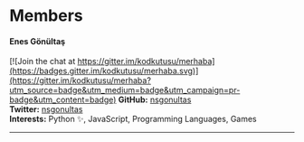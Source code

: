# Members
#### Enes Gönültaş

[![Join the chat at https://gitter.im/kodkutusu/merhaba](https://badges.gitter.im/kodkutusu/merhaba.svg)](https://gitter.im/kodkutusu/merhaba?utm_source=badge&utm_medium=badge&utm_campaign=pr-badge&utm_content=badge)
**GitHub:** [nsgonultas](https://github.com/nsgonultas)  
**Twitter:** [nsgonultas](https://twitter.com/nsgonultas)  
**Interests:** Python :sparkles:, JavaScript, Programming Languages, Games

---
